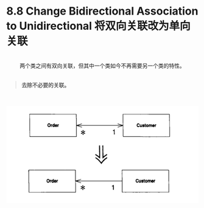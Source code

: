 # 8.8 Change Bidirectional Association to Unidirectional 将双向关联改为单向关联

<br>

<center>两个类之间有双向关联，但其中一个类如今不再需要另一个类的特性。</center>

<br>

> **去除不必要的关联。**

<br>

![image-20210919154347735](https://raw.githubusercontent.com/huxiaoning/img/master/image-20210919154347735.png)

<br>

